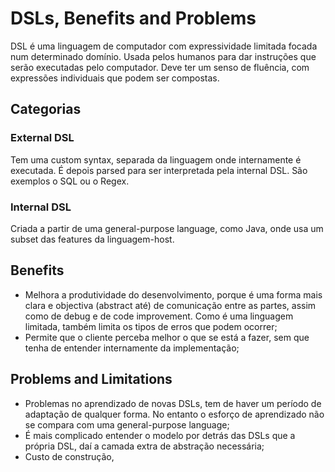 # DSLs, Benefits and Problems

DSL é uma linguagem de computador com expressividade limitada focada num determinado domínio. Usada pelos humanos para dar instruções que serão executadas pelo computador. Deve ter um senso de fluência, com expressões individuais que podem ser compostas. 

## Categorias

### External DSL

Tem uma custom syntax, separada da linguagem onde internamente é executada. É depois parsed para ser interpretada pela internal DSL. São exemplos o SQL ou o Regex.

### Internal DSL

Criada a partir de uma general-purpose language, como Java, onde usa um subset das features da linguagem-host.

## Benefits

- Melhora a produtividade do desenvolvimento, porque é uma forma mais clara e objectiva (abstract até) de comunicação entre as partes, assim como de debug e de code improvement. Como é uma linguagem limitada, também limita os tipos de erros que podem ocorrer;
- Permite que o cliente perceba melhor o que se está a fazer, sem que tenha de entender internamente da implementação;

## Problems and Limitations

- Problemas no aprendizado de novas DSLs, tem de haver um período de adaptação de qualquer forma. No entanto o esforço de aprendizado não se compara com uma general-purpose language;
- É mais complicado entender o modelo por detrás das DSLs que a própria DSL, daí a camada extra de abstração necessária;
- Custo de construção, 